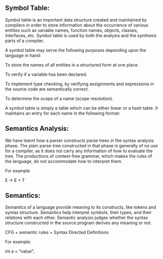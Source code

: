 ## Symbol Table: 
Symbol table is an important data structure created and maintained by compilers in order to store information about the occurrence of various entities such as variable names, function names, objects, classes, interfaces, etc. Symbol table is used by both the analysis and the synthesis parts of a compiler.

A symbol table may serve the following purposes depending upon the language in hand:

To store the names of all entities in a structured form at one place.

To verify if a variable has been declared.

To implement type checking, by verifying assignments and expressions in the source code are semantically correct.

To determine the scope of a name (scope resolution).

A symbol table is simply a table which can be either linear or a hash table. It maintains an entry for each name in the following format:

## Semantics Analysis:
We have learnt how a parser constructs parse trees in the syntax analysis phase. The plain parse-tree constructed in that phase is generally of no use for a compiler, as it does not carry any information of how to evaluate the tree. The productions of context-free grammar, which makes the rules of the language, do not accommodate how to interpret them.

For example

E → E + T

## Semantics:
Semantics of a language provide meaning to its constructs, like tokens and syntax structure. Semantics help interpret symbols, their types, and their relations with each other. Semantic analysis judges whether the syntax structure constructed in the source program derives any meaning or not.

CFG + semantic rules = Syntax Directed Definitions

For example:

int a = “value”;
